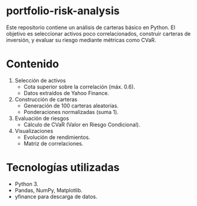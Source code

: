# portfolio-risk-analysis
Este repositorio contiene un análisis de carteras básico en Python.
El objetivo es seleccionar activos poco correlacionados, construir carteras de inversión, y evaluar su riesgo mediante métricas como CVaR.

# Contenido
1. Selección de activos
   - Cota superior sobre la correlación (máx. 0.6).
   - Datos extraídos de Yahoo Finance.
2. Construcción de carteras
   - Generación de 100 carteras aleatorias.
   - Ponderaciones normalizadas (suma 1).
3. Evaluación de riesgos
   - Cálculo de CVaR (Valor en Riesgo Condicional).
4. Visualizaciones
   - Evolución de rendimientos.
   - Matriz de correlaciones.
# Tecnologías utilizadas
- Python 3.
- Pandas, NumPy, Matplotlib.
- yfinance para descarga de datos.
